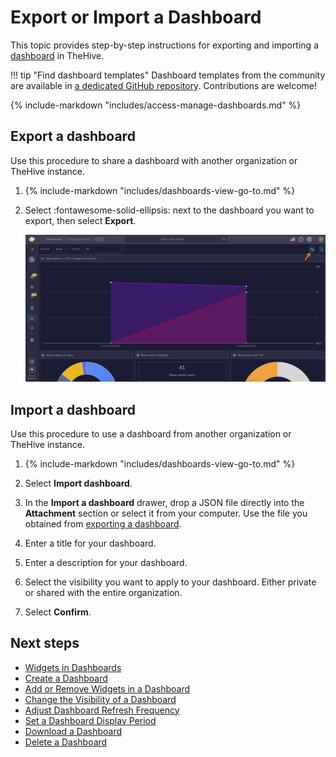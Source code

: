 # Export or Import a Dashboard

This topic provides step-by-step instructions for exporting and importing a [dashboard](about-dashboards.md) in TheHive.

!!! tip "Find dashboard templates"
    Dashboard templates from the community are available in [a dedicated GitHub repository](https://github.com/StrangeBeeCorp/thehive-templates/tree/main/Dashboard%20Templates). Contributions are welcome!

{% include-markdown "includes/access-manage-dashboards.md" %}

## Export a dashboard

Use this procedure to share a dashboard with another organization or TheHive instance.

1. {% include-markdown "includes/dashboards-view-go-to.md" %}

2. Select :fontawesome-solid-ellipsis: next to the dashboard you want to export, then select **Export**.

    ![Export a dashboard](/thehive/images/user-guides/analyst-corner/dashboard/export-a-dashboard.png)

## Import a dashboard

Use this procedure to use a dashboard from another organization or TheHive instance.

1. {% include-markdown "includes/dashboards-view-go-to.md" %}

2. Select **Import dashboard**.

3. In the **Import a dashboard** drawer, drop a JSON file directly into the **Attachment** section or select it from your computer. Use the file you obtained from [exporting a dashboard](#export-a-dashboard).

4. Enter a title for your dashboard.

5. Enter a description for your dashboard.

6. Select the visibility you want to apply to your dashboard. Either private or shared with the entire organization.

7. Select **Confirm**.

<h2>Next steps</h2>

* [Widgets in Dashboards](widgets-dashboards.md)
* [Create a Dashboard](create-a-dashboard.md)
* [Add or Remove Widgets in a Dashboard](add-remove-widgets-dashboard.md)
* [Change the Visibility of a Dashboard](change-visibility-of-a-dashboard.md)
* [Adjust Dashboard Refresh Frequency](adjust-dashboard-refresh-frequency.md)
* [Set a Dashboard Display Period](set-dashboard-display-period.md)
* [Download a Dashboard](download-a-dashboard.md)
* [Delete a Dashboard](delete-a-dashboard.md)